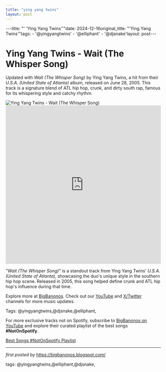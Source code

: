 ```yaml
---
title: "ying yang twins"
layout: post
---
```

---title: "' 'Ying Yang Twins''"date: 2024-12-16original_title: "'Ying Yang Twins'"tags:  - '@yingyangtwins'  - '@elliphant'  - '@djsnake'layout: post---<!-- Title of the Post --><h1 >Ying Yang Twins - Wait (The Whisper Song)</h1> <!-- Introductory Text --><p >Updated with *Wait (The Whisper Song)* by Ying Yang Twins, a hit from their *U.S.A. (United State of Atlanta)* album, released on June 28, 2005. This track is a signature blend of ATL hip hop, crunk, and dirty south rap, famous for its whispering style and catchy rhythm.</p> <!-- Featured Image --><div > <img src="https://m.media-amazon.com/images/I/71SsetOTV8L._UF1000,1000_QL80_.jpg" alt="Ying Yang Twins - Wait (The Whisper Song)" /></div> <!-- YouTube Video Embed --><div > <iframe width="100%" height="514" src="https://www.youtube.com/embed/HAnXIIv5He8" title="Ying Yang Twins - Wait (The Whisper Song) (Official Music Video)" frameborder="0" allow="accelerometer; autoplay; clipboard-write; encrypted-media; gyroscope; picture-in-picture; web-share" referrerpolicy="strict-origin-when-cross-origin" allowfullscreen></iframe></div> <!-- Song Information --><div > <p><em>"Wait (The Whisper Song)"</em> is a standout track from Ying Yang Twins' *U.S.A. (United State of Atlanta)*, showcasing the duo's unique style in the southern hip hop scene. Released in 2005, this song helped define crunk and ATL hip hop's influence during that time.</p></div> <!-- Footer Links --><div > <p>Explore more at <a href="https://bigbanonos.blogspot.com/" target="_blank">BigBanonos</a>. Check out our <a href="https://www.youtube.com/@BigBanonos" target="_blank">YouTube</a> and <a href="https://x.com/bigbanonos" target="_blank">X/Twitter</a> channels for more music updates.</p></div> <!-- Tags --><p >Tags: @yingyangtwins,@djsnake,@elliphant,</p><!--Subscribe and Playlist Links--><div>    <p>For more exclusive tracks not on Spotify, subscribe to <a href="https://www.youtube.com/@BigBanonos" target="_blank">BigBanonos on YouTube</a> and explore their curated playlist of the best songs <strong>#NotOnSpotify</strong>.</p>    <p><a href="https://www.youtube.com/playlist?list=PLtuNtuTatqI0kFahUCbtbfenC_ET5O_tr" target="_blank">Best Songs #NotOnSpotify Playlist<br /></a></p></div><hr /><p><em>first posted by</em> <a href="https://bigbanonos.blogspot.com/" rel="noopener" target="_new">https://bigbanonos.blogspot.com/</a></p><p>tags: @yingyangtwins,@elliphant,@djsnake,</p>